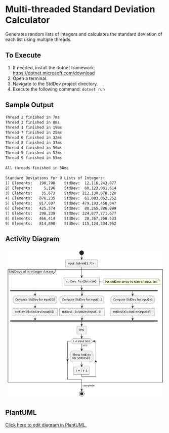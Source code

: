 ﻿# Multi-threaded Standard Deviation Calculator

Generates random lists of integers and calculates the standard deviation of each list using 
multiple threads.

## To Execute

1. If needed, install the dotnet framework: https://dotnet.microsoft.com/download
2. Open a terminal.
3. Navigate to the StdDev project directory.
4. Execute the following command: `dotnet run`

## Sample Output

```text
Thread 2 finished in 7ms
Thread 3 finished in 8ms
Thread 1 finished in 19ms
Thread 7 finished in 25ms
Thread 6 finished in 32ms
Thread 8 finished in 37ms
Thread 4 finished in 50ms
Thread 5 finished in 52ms
Thread 9 finished in 55ms

All threads finished in 58ms

Standard Deviations for 9 Lists of Integers:
1) Elements:   190,790    StdDev:  12,116,243.877
2) Elements:     5,196    StdDev:  60,123,001.614
3) Elements:    35,673    StdDev: 212,130,078.320
4) Elements:   876,235    StdDev:  61,083,062.252
5) Elements:   817,607    StdDev: 479,193,458.847
6) Elements:   425,374    StdDev:  80,265,886.099
7) Elements:   298,239    StdDev: 224,877,771.677
8) Elements:   466,414    StdDev:  28,367,268.533
9) Elements:   814,898    StdDev: 115,124,334.962
```

## Activity Diagram

[![diagram.png](diagram.png)](http://www.plantuml.com/plantuml/umla/dPA_Rjim48TtFiKXY-qMbkpDKU8WZbqKJjfqq902hWRQekLhn3yWJnRSekzUKNIPe1qAX8E6k----udWhIDkgP4r6wpqhf524IVKYWqEHCPbQMfghZoGxBHC-OxmY7GQbyWho-LuAuWpDlYYQbG2FfH8seRPRhHjs-JrU7IbPVVXQQwVdjThMIroMZMFTujxU_Vn-wULDCljydxxMJxWrvd9oyiZNSxC0qxNJxC9OtrYbg4o3MLGewDhLBIP9icxuWOAPhes-d-0YvpAbJWwq7juXBKYKGaB2slvoLt0JmRToLpFPB2lDQUDroKEVuW2YhwlD0cmM1qewmn847ZWtWAamSD-GP-dZzFFxRLzPd0-sLBBhYiW1FBDm6ycnTKB5THTRHwuuHzc14MK0gyuAlPVSv8aqHtLlXZb4NkBNlqhLt-fLHGBLRvSI8RpIIYt1wm5316kUscu-16WW-59k57qvmVTGb1_Kpx2UI6-oe0m1uJtC8qRU_kvFxxPQMbgGUAA_MAEj66tGlbN-1i0)

## PlantUML

[Click here to edit diagram in PlantUML.](http://www.plantuml.com/plantuml/umla/dPA_Rjim48TtFiKXY-qMbkpDKU8WZbqKJjfqq902hWRQekLhn3yWJnRSekzUKNIPe1qAX8E6k----udWhIDkgP4r6wpqhf524IVKYWqEHCPbQMfghZoGxBHC-OxmY7GQbyWho-LuAuWpDlYYQbG2FfH8seRPRhHjs-JrU7IbPVVXQQwVdjThMIroMZMFTujxU_Vn-wULDCljydxxMJxWrvd9oyiZNSxC0qxNJxC9OtrYbg4o3MLGewDhLBIP9icxuWOAPhes-d-0YvpAbJWwq7juXBKYKGaB2slvoLt0JmRToLpFPB2lDQUDroKEVuW2YhwlD0cmM1qewmn847ZWtWAamSD-GP-dZzFFxRLzPd0-sLBBhYiW1FBDm6ycnTKB5THTRHwuuHzc14MK0gyuAlPVSv8aqHtLlXZb4NkBNlqhLt-fLHGBLRvSI8RpIIYt1wm5316kUscu-16WW-59k57qvmVTGb1_Kpx2UI6-oe0m1uJtC8qRU_kvFxxPQMbgGUAA_MAEj66tGlbN-1i0)
